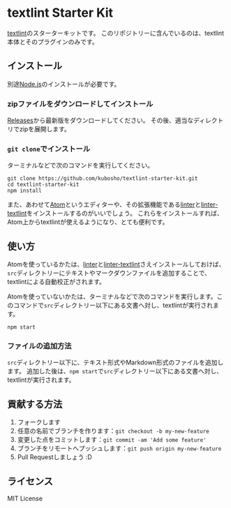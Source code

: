 # textlint Starter Kit

[textlint](https://github.com/textlint/textlint)のスターターキットです。
このリポジトリーに含んでいるのは、textlint本体とそのプラグインのみです。

## インストール

別途[Node.js](https://nodejs.org/en/)のインストールが必要です。

### zipファイルをダウンロードしてインストール

[Releases](https://github.com/kubosho/textlint-starter-kit/releases)から最新版をダウンロードしてください。
その後、適当なディレクトリでzipを展開します。

### `git clone`でインストール

ターミナルなどで次のコマンドを実行してください。

```shell
git clone https://github.com/kubosho/textlint-starter-kit.git
cd textlint-starter-kit
npm install
```

また、あわせて[Atom](https://atom.io/)というエディターや、その拡張機能である[linter](https://atom.io/packages/linter)と[linter-textlint](https://atom.io/packages/linter-textlint)をインストールするのがいいでしょう。
これらをインストールすれば、Atom上からtextlintが使えるようになり、とても便利です。

## 使い方

Atomを使っているかたは、[linter](https://atom.io/packages/linter)と[linter-textlint](https://atom.io/packages/linter-textlint)さえインストールしておけば、`src`ディレクトリーにテキストやマークダウンファイルを追加することで、textlintによる自動校正がされます。

Atomを使っていないかたは、ターミナルなどで次のコマンドを実行します。このコマンドで`src`ディレクトリー以下にある文書へ対し、textlintが実行されます。

```shell
npm start
```

### ファイルの追加方法

`src`ディレクトリー以下に、テキスト形式やMarkdown形式のファイルを追加します。
追加した後は、`npm start`で`src`ディレクトリー以下にある文書へ対し、textlintが実行されます。

## 貢献する方法

1. フォークします
1. 任意の名前でブランチを作ります：`git checkout -b my-new-feature`
1. 変更した点をコミットします：`git commit -am 'Add some feature'`
1. ブランチをリモートへプッシュします：`git push origin my-new-feature`
1. Pull Requestしましょう :D

## ライセンス

MIT License
